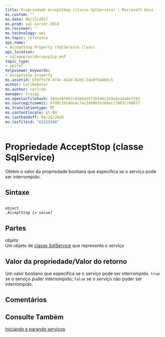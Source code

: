 ```yaml
---
title: Propriedade AcceptStop (classe SqlService) | Microsoft Docs
ms.custom: ''
ms.date: 06/13/2017
ms.prod: sql-server-2014
ms.reviewer: ''
ms.technology: wmi
ms.topic: reference
api_name:
- AcceptStop Property (SqlService Class)
api_location:
- sqlmgmproviderxpsp2up.mof
topic_type:
- apiref
helpviewer_keywords:
- AcceptStop property
ms.assetid: bf8ffe79-4f4c-4a2d-82e5-2ae8f5d466c5
author: CarlRabeler
ms.author: carlrab
manager: craigg
ms.openlocfilehash: 38da38f867c6266d25f3b5d4c329a3e18a0e7292
ms.sourcegitcommit: 6fd8c1914de4c7ac24900fe388ecc7883c740077
ms.translationtype: MT
ms.contentlocale: pt-BR
ms.lasthandoff: 04/26/2020
ms.locfileid: "63223348"
---
```

# <a name="acceptstop-property-sqlservice-class"></a>Propriedade AcceptStop (classe SqlService)
  Obtém o valor da propriedade booliana que especifica se o serviço pode ser interrompido.  
  
## <a name="syntax"></a>Sintaxe  
  
```  
  
object  
.AcceptStop [= value]  
```  
  
## <a name="parts"></a>Partes  
 *objeto*  
 Um objeto de [classe SqlService](sqlservice-class.md) que representa o serviço  
  
## <a name="property-valuereturn-value"></a>Valor da propriedade/Valor do retorno  
 Um valor booliano que especifica se o serviço pode ser interrompido. `true` se o serviço puder interrompido; `false` se o serviço não puder ser interrompido.  
  
## <a name="remarks"></a>Comentários  
  
## <a name="see-also"></a>Consulte Também  
 [Iniciando e parando serviços](https://technet.microsoft.com/library/ms174886\(v=sql.105\).aspx)  
  
  
